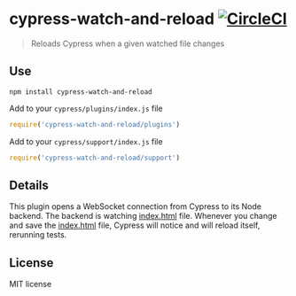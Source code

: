 # cypress-watch-and-reload [![CircleCI](https://circleci.com/gh/bahmutov/cypress-watch-and-reload.svg?style=svg)](https://circleci.com/gh/bahmutov/cypress-watch-and-reload)

> Reloads Cypress when a given watched file changes

## Use

```shell
npm install cypress-watch-and-reload
```

Add to your `cypress/plugins/index.js` file

```js
require('cypress-watch-and-reload/plugins')
```

Add to your `cypress/support/index.js` file

```js
require('cypress-watch-and-reload/support')
```

## Details

This plugin opens a WebSocket connection from Cypress to its Node backend. The backend is watching [index.html](index.html) file. Whenever you change and save the [index.html](index.html) file, Cypress will notice and will reload itself, rerunning tests.

## License

MIT license

